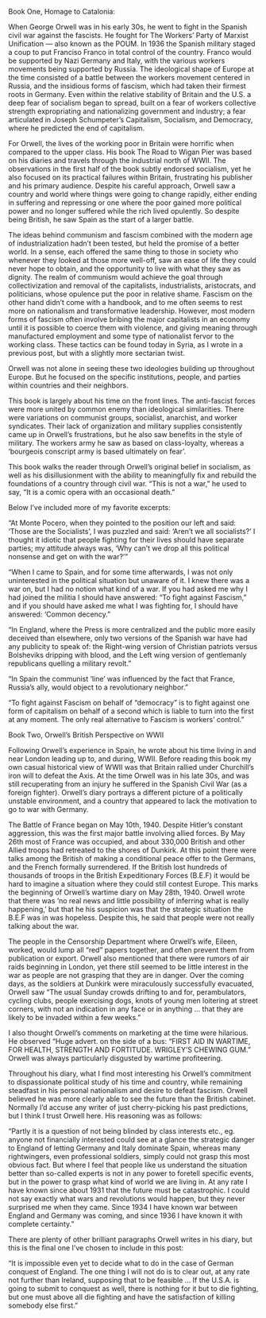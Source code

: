 Book One, Homage to Catalonia:

When George Orwell was in his early 30s, he went to fight in the Spanish civil war against the fascists. He fought for The Workers’ Party of Marxist Unification — also known as the POUM. In 1936 the Spanish military staged a coup to put Franciso Franco in total control of the country. Franco would be supported by Nazi Germany and Italy, with the various workers movements being supported by Russia. The ideological shape of Europe at the time consisted of a battle between the workers movement centered in Russia, and the insidious forms of fascism, which had taken their firmest roots in Germany. Even within the relative stability of Britain and the U.S. a deep fear of socialism began to spread, built on a fear of workers collective strength expropriating and nationalizing government and industry; a fear articulated in Joseph Schumpeter’s Capitalism, Socialism, and Democracy, where he predicted the end of capitalism.

For Orwell, the lives of the working poor in Britain were horrific when compared to the upper class. His book The Road to Wigan Pier was based on his diaries and travels through the industrial north of WWII. The observations in the first half of the book subtly endorsed socialism, yet he also focused on its practical failures within Britain, frustrating his publisher and his primary audience. Despite his careful approach, Orwell saw a country and world where things were going to change rapidly, either ending in suffering and repressing or one where the poor gained more political power and no longer suffered while the rich lived opulently. So despite being British, he saw Spain as the start of a larger battle.

The ideas behind communism and fascism combined with the modern age of industrialization hadn’t been tested, but held the promise of a better world. In a sense, each offered the same thing to those in society who whenever they looked at those more well-off, saw an ease of life they could never hope to obtain, and the opportunity to live with what they saw as dignity. The realm of communism would achieve the goal through collectivization and removal of the capitalists, industrialists, aristocrats, and politicians, whose opulence put the poor in relative shame. Fascism on the other hand didn’t come with a handbook, and to me often seems to rest more on nationalism and transformative leadership. However, most modern forms of fascism often involve bribing the major capitalists in an economy until it is possible to coerce them with violence, and giving meaning through manufactured employment and some type of nationalist fervor to the working class. These tactics can be found today in Syria, as I wrote in a previous post, but with a slightly more sectarian twist.

Orwell was not alone in seeing these two ideologies building up throughout Europe. But he focused on the specific institutions, people, and parties within countries and their neighbors.

This book is largely about his time on the front lines. The anti-fascist forces were more united by common enemy than ideological similarities. There were variations on communist groups, socialist, anarchist, and worker syndicates. Their lack of organization and military supplies consistently came up in Orwell’s frustrations, but he also saw benefits in the style of military. The workers army he saw as based on class-loyalty, whereas a ‘bourgeois conscript army is based ultimately on fear’.

This book walks the reader through Orwell’s original belief in socialism, as well as his disillusionment with the ability to meaningfully fix and rebuild the foundations of a country through civil war. “This is not a war,” he used to say, “It is a comic opera with an occasional death.”

Below I’ve included more of my favorite excerpts:

“At Monte Pocero, when they pointed to the position our left and said: ‘Those are the Socialists’, I was puzzled and said: ‘Aren’t we all socialists?’ I thought it idiotic that people fighting for their lives should have separate parties; my attitude always was, ‘Why can’t we drop all this political nonsense and get on with the war?’”

“When I came to Spain, and for some time afterwards, I was not only uninterested in the political situation but unaware of it. I knew there was a war on, but I had no notion what kind of a war. If you had asked me why I had joined the militia I should have answered: “To fight against Fascism,” and if you should have asked me what I was fighting for, I should have answered: ‘Common decency.”

“In England, where the Press is more centralized and the public more easily deceived than elsewhere, only two versions of the Spanish war have had any publicity to speak of: the Right-wing version of Christian patriots versus Bolsheviks dripping with blood, and the Left wing version of gentlemanly republicans quelling a military revolt.”

“In Spain the communist ‘line’ was influenced by the fact that France, Russia’s ally, would object to a revolutionary neighbor.”

“To fight against Fascism on behalf of “democracy” is to fight against one form of capitalism on behalf of a second which is liable to turn into the first at any moment. The only real alternative to Fascism is workers’ control.”

 

Book Two, Orwell’s British Perspective on WWII

Following Orwell’s experience in Spain, he wrote about his time living in and near London leading up to, and during, WWII. Before reading this book my own casual historical view of WWII was that Britain rallied under Churchill’s iron will to defeat the Axis. At the time Orwell was in his late 30s, and was still recuperating from an injury he suffered in the Spanish Civil War (as a foreign fighter). Orwell’s diary portrays a different picture of a politically unstable environment, and a country that appeared to lack the motivation to go to war with Germany.

The Battle of France began on May 10th, 1940. Despite Hitler’s constant aggression, this was the first major battle involving allied forces. By May 26th most of France was occupied, and about 330,000 British and other Allied troops had retreated to the shores of Dunkirk. At this point there were talks among the British of making a conditional peace offer to the Germans, and the French formally surrendered. If the British lost hundreds of thousands of troops in the British Expeditionary Forces (B.E.F) it would be hard to imagine a situation where they could still contest Europe. This marks the beginning of Orwell’s wartime diary on May 28th, 1940. Orwell wrote that there was ‘no real news and little possibility of inferring what is really happening,’ but that he his suspicion was that the strategic situation the B.E.F was in was hopeless. Despite this, he said that people were not really talking about the war.

The people in the Censorship Department where Orwell’s wife, Eileen, worked, would lump all “red” papers together, and often prevent them from publication or export. Orwell also mentioned that there were rumors of air raids beginning in London, yet there still seemed to be little interest in the war as people are not grasping that they are in danger. Over the coming days, as the soldiers at Dunkirk were miraculously successfully evacuated, Orwell saw “The usual Sunday crowds drifting to and for, perambulators, cycling clubs, people exercising dogs, knots of young men loitering at street corners, with not an indication in any face or in anything … that they are likely to be invaded within a few weeks.”

I also thought Orwell’s comments on marketing at the time were hilarious. He observed “Huge advert. on the side of a bus: “FIRST AID IN WARTIME, FOR HEALTH, STRENGTH AND FORTITUDE. WRIGLEY’S CHEWING GUM.” Orwell was always particularly disgusted by wartime profiteering.

Throughout his diary, what I find most interesting his Orwell’s commitment to dispassionate political study of his time and country, while remaining steadfast in his personal nationalism and desire to defeat fascism. Orwell believed he was more clearly able to see the future than the British cabinet. Normally I’d accuse any writer of just cherry-picking his past predictions, but I think I trust Orwell here. His reasoning was as follows:

“Partly it is a question of not being blinded by class interests etc., eg. anyone not financially interested could see at a glance the strategic danger to England of letting Germany and Italy dominate Spain, whereas many rightwingers, even professional soldiers, simply could not grasp this most obvious fact. But where I feel that people like us understand the situation better than so-called experts is not in any power to foretell specific events, but in the power to grasp what kind of world we are living in. At any rate I have known since about 1931 that the future must be catastrophic. I could not say exactly what wars and revolutions would happen, but they never surprised me when they came. Since 1934 I have known war between England and Germany was coming, and since 1936 I have known it with complete certainty.”

There are plenty of other brilliant paragraphs Orwell writes in his diary, but this is the final one I’ve chosen to include in this post:

“It is impossible even yet to decide what to do in the case of German conquest of England. The one thing I will not do is to clear out, at any rate not further than Ireland, supposing that to be feasible … If the U.S.A. is going to submit to conquest as well, there is nothing for it but to die fighting, but one must above all die fighting and have the satisfaction of killing somebody else first.”